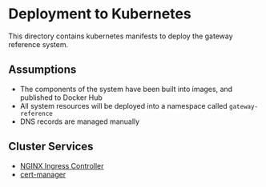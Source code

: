 #   Deployment to Kubernetes

This directory contains kubernetes manifests to deploy the gateway reference system.

##  Assumptions

*   The components of the system have been built into images, and published to Docker Hub
*   All system resources will be deployed into a namespace called `gateway-reference`
*   DNS records are managed manually


##  Cluster Services

-   [NGINX Ingress Controller](https://kubernetes.github.io/ingress-nginx/)
-   [cert-manager](https://cert-manager.io/docs/installation/helm/)
